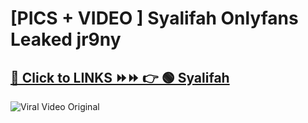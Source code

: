 
 # [PICS + VIDEO ] Syalifah Onlyfans Leaked jr9ny

## <h2><a href="https://clipsfans.com/Syalifah&ref=git">🔗 Click to LINKS ⏩⏩ 👉 🟢 Syalifah </a></h2>

<a href="https://clipsfans.com/Syalifah&ref=git" rel="nofollow" data-target="animated-image.originalLink"><img src="https://i.ibb.co.com/xMMVF88/686577567.gif" alt="Viral Video Original" style="max-width: 100%; display: inline-block;" data-target="animated-image.originalImage"></a>

